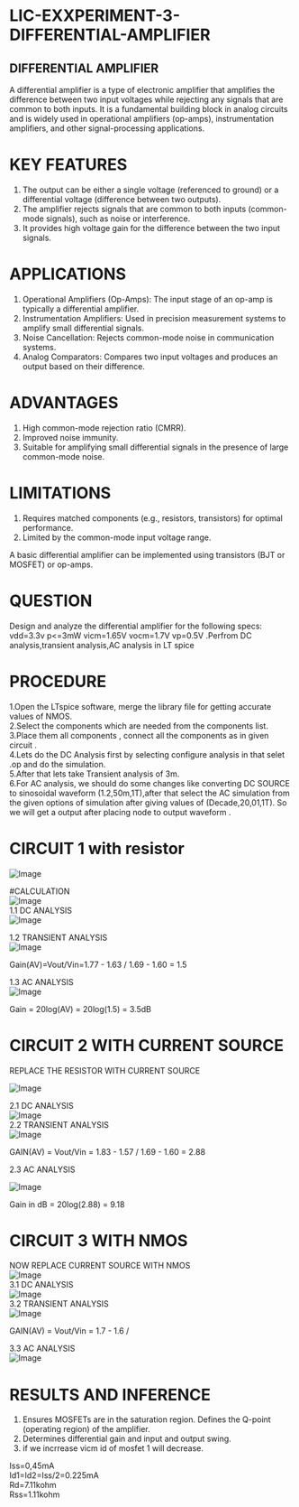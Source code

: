 # LIC-EXXPERIMENT-3-DIFFERENTIAL-AMPLIFIER  
## DIFFERENTIAL AMPLIFIER  
A differential amplifier is a type of electronic amplifier that amplifies the difference between two input voltages while rejecting any signals that are common to both inputs. It is a fundamental building block in analog circuits and is widely used in operational amplifiers (op-amps), instrumentation amplifiers, and other signal-processing applications.
# KEY FEATURES  
1.  The output can be either a single voltage (referenced to ground) or a differential voltage (difference between two outputs).
2.  The amplifier rejects signals that are common to both inputs (common-mode signals), such as noise or interference.
3.  It provides high voltage gain for the difference between the two input signals.
# APPLICATIONS  
1. Operational Amplifiers (Op-Amps): The input stage of an op-amp is typically a differential amplifier.
2. Instrumentation Amplifiers: Used in precision measurement systems to amplify small differential signals.
3. Noise Cancellation: Rejects common-mode noise in communication systems.
4. Analog Comparators: Compares two input voltages and produces an output based on their difference.

# ADVANTAGES  
1. High common-mode rejection ratio (CMRR).
2. Improved noise immunity.  
3. Suitable for amplifying small differential signals in the presence of large common-mode noise.

# LIMITATIONS  
1. Requires matched components (e.g., resistors, transistors) for optimal performance.
2. Limited by the common-mode input voltage range.

A basic differential amplifier can be implemented using transistors (BJT or MOSFET) or op-amps. 
# QUESTION  
Design and analyze the differential amplifier for the following specs:  
vdd=3.3v p<=3mW  vicm=1.65V vocm=1.7V vp=0.5V .Perfrom DC analysis,transient analysis,AC analysis in LT spice  
# PROCEDURE  
1.Open the LTspice software, merge the library file for getting accurate values of NMOS.  
2.Select the components which are needed  from the components list.  
3.Place them all components , connect all the components as in given circuit .  
4.Lets do the DC Analysis first by selecting configure analysis in that selet .op and do the simulation.  
5.After that lets take Transient analysis of 3m.  
6.For AC analysis, we should do some changes like converting DC SOURCE to sinosoidal waveform (1.2,50m,1T),after that select the AC simulation from the given options of simulation after giving values of (Decade,20,01,1T). So we will get a output after placing node to output waveform .  
# CIRCUIT 1 with resistor  
![Image](https://github.com/user-attachments/assets/ff007a24-989b-4774-87ca-3b7feff1b002) 

#CALCULATION  
![Image](https://github.com/user-attachments/assets/c0acb823-4f24-4958-b92e-48109d3d6e6d)  
1.1 DC ANALYSIS  
![Image](https://github.com/user-attachments/assets/f173714c-256f-4be5-9017-14eaa2ebecc8)  

1.2 TRANSIENT ANALYSIS  
![Image](https://github.com/user-attachments/assets/a919dad9-6dae-4633-a26f-e51a1a1bd020)  

Gain(AV)=Vout/Vin=1.77 - 1.63 / 1.69 - 1.60 = 1.5

1.3 AC ANALYSIS  
![Image](https://github.com/user-attachments/assets/b4f198a4-7beb-448f-9621-948385b08630)  

Gain = 20log(AV) = 20log(1.5) = 3.5dB

# CIRCUIT 2 WITH CURRENT SOURCE  

REPLACE THE RESISTOR WITH CURRENT SOURCE  

![Image](https://github.com/user-attachments/assets/a6ea24d5-38c0-4409-95b3-c34f43474616)  

2.1 DC ANALYSIS  
![Image](https://github.com/user-attachments/assets/b40cda86-704c-4d71-8d52-5b547d2f1d5f)  
2.2 TRANSIENT ANALYSIS  
![Image](https://github.com/user-attachments/assets/7e9ed2df-1775-4f61-8e55-dd6fd7580397)  

GAIN(AV) = Vout/Vin = 1.83 - 1.57 / 1.69 - 1.60 = 2.88  

2.3 AC ANALYSIS  

![Image](https://github.com/user-attachments/assets/6560bcb1-602b-46df-ac4d-6c227576fc5f)  

Gain in dB = 20log(2.88) = 9.18  

# CIRCUIT 3 WITH NMOS  
NOW REPLACE CURRENT SOURCE WITH NMOS  
![Image](https://github.com/user-attachments/assets/d108d1d2-adf3-4a0a-a42d-99be97b1a0ba)  
3.1 DC ANALYSIS  
![Image](https://github.com/user-attachments/assets/f5d48a32-77ad-420e-8eeb-3e0e2945e367)  
3.2 TRANSIENT ANALYSIS  
![Image](https://github.com/user-attachments/assets/abddc493-9399-4d84-9410-7f60855066bc)  

GAIN(AV) = Vout/Vin = 1.7 - 1.6 / 

3.3 AC ANALYSIS  
![Image](https://github.com/user-attachments/assets/49f6f9c2-795b-432c-bb84-01e5d10836ff)  

# RESULTS AND INFERENCE  
1. Ensures MOSFETs are in the saturation region. Defines the Q-point (operating region) of the amplifier.  
2. Determines differential gain and input and output swing.
3. if we incrrease vicm id of mosfet 1 will decrease.

Iss=0,45mA  
Id1=Id2=Iss/2=0.225mA  
Rd=7.11kohm  
Rss=1.11kohm  










